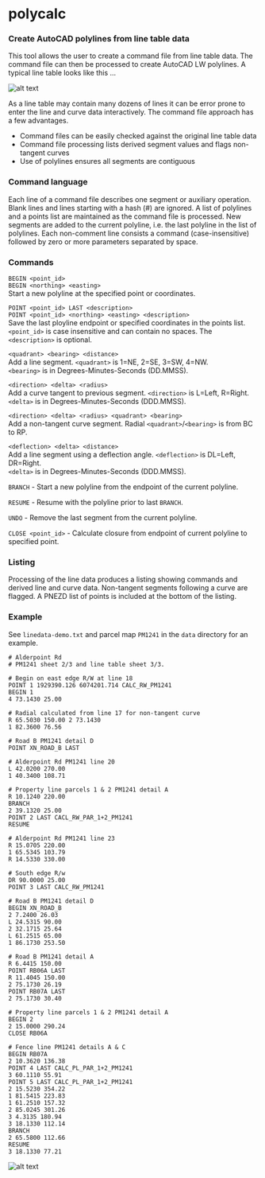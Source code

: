 # polycalc

### Create AutoCAD polylines from line table data

This tool allows the user to create a command file from line table data. 
The command file can then be processed to create AutoCAD LW polylines. 
A typical line table looks like this ... 

![alt text](https://raw.githubusercontent.com/chasmack/polycalc/master/data/line-table.jpg "PM1241 sheet 3/3 detail")

As a line table may contain many dozens of lines it can be error prone to enter 
the line and curve data interactively. The command file approach has a few advantages.

* Command files can be easily checked against the original line table data 
* Command file processing lists derived segment values and flags non-tangent curves
* Use of polylines ensures all segments are contiguous

### Command language

Each line of a command file describes one segment or auxiliary operation. 
Blank lines and lines starting with a hash (#) are ignored. A list of polylines 
and a points list are maintained as the command file is processed. New segments 
are added to the current polyline, 
i.e. the last polyline in the list of polylines. Each non-comment line consists a 
command (case-insensitive) followed by zero or more parameters separated by space.

### Commands

`BEGIN <point_id>`  
`BEGIN <northing> <easting>`  
Start a new polyline at the specified point or coordinates.

`POINT <point_id> LAST <description>`  
`POINT <point_id> <northing> <easting> <description>`  
Save the last ployline endpoint or specified coordinates in the points list.  
`<point_id>` is case insensitive and can contain no spaces. The `<description>` is optional.

`<quadrant> <bearing> <distance>`  
Add a line segment. `<quadrant>` is 1=NE, 2=SE, 3=SW, 4=NW.  
`<bearing>` is in Degrees-Minutes-Seconds (DD.MMSS). 

`<direction> <delta> <radius>`  
Add a curve tangent to previous segment. `<direction>` is L=Left, R=Right.  
`<delta>` is in Degrees-Minutes-Seconds (DDD.MMSS). 

`<direction> <delta> <radius> <quadrant> <bearing>`  
Add a non-tangent curve segment. Radial `<quadrant>`/`<bearing>` is from BC to RP. 

`<deflection> <delta> <distance>`  
Add a line segment using a deflection angle. `<deflection>` is DL=Left, DR=Right.  
`<delta>` is in Degrees-Minutes-Seconds (DDD.MMSS). 

`BRANCH` - Start a new polyline from the endpoint of the current polyline. 

`RESUME` - Resume with the polyline prior to last `BRANCH`. 

`UNDO` - Remove the last segment from the current polyline. 

`CLOSE <point_id>` - Calculate closure from endpoint of current polyline to specified point. 

### Listing

Processing of the line data produces a listing showing commands and 
derived line and curve data. Non-tangent segments following a curve are flagged. 
A PNEZD list of points is included at the bottom of the listing. 

### Example

See `linedata-demo.txt` and parcel map `PM1241` in the `data` directory for an example. 

```
# Alderpoint Rd
# PM1241 sheet 2/3 and line table sheet 3/3.

# Begin on east edge R/W at line 18
POINT 1 1929390.126 6074201.714 CALC_RW_PM1241
BEGIN 1
4 73.1430 25.00

# Radial calculated from line 17 for non-tangent curve
R 65.5030 150.00 2 73.1430
1 82.3600 76.56

# Road B PM1241 detail D
POINT XN_ROAD_B LAST

# Alderpoint Rd PM1241 line 20
L 42.0200 270.00
1 40.3400 108.71

# Property line parcels 1 & 2 PM1241 detail A
R 10.1240 220.00
BRANCH
2 39.1320 25.00
POINT 2 LAST CACL_RW_PAR_1+2_PM1241
RESUME

# Alderpoint Rd PM1241 line 23
R 15.0705 220.00
1 65.5345 103.79
R 14.5330 330.00

# South edge R/w
DR 90.0000 25.00
POINT 3 LAST CALC_RW_PM1241

# Road B PM1241 detail D
BEGIN XN_ROAD_B
2 7.2400 26.03
L 24.5315 90.00
2 32.1715 25.64
L 61.2515 65.00
1 86.1730 253.50

# Road B PM1241 detail A
R 6.4415 150.00
POINT RB06A LAST
R 11.4045 150.00
2 75.1730 26.19
POINT RB07A LAST
2 75.1730 30.40

# Property line parcels 1 & 2 PM1241 detail A
BEGIN 2
2 15.0000 290.24
CLOSE RB06A

# Fence line PM1241 details A & C
BEGIN RB07A
2 10.3620 136.38
POINT 4 LAST CALC_PL_PAR_1+2_PM1241
3 60.1110 55.91
POINT 5 LAST CALC_PL_PAR_1+2_PM1241
2 15.5230 354.22
1 81.5415 223.83
1 61.2510 157.32
2 85.0245 301.26
3 4.3135 180.94
3 18.1330 112.14
BRANCH
2 65.5800 112.66
RESUME
3 18.1330 77.21
```

![alt text](https://raw.githubusercontent.com/chasmack/polycalc/master/data/linedata-demo.jpg "PM1241 portion")

